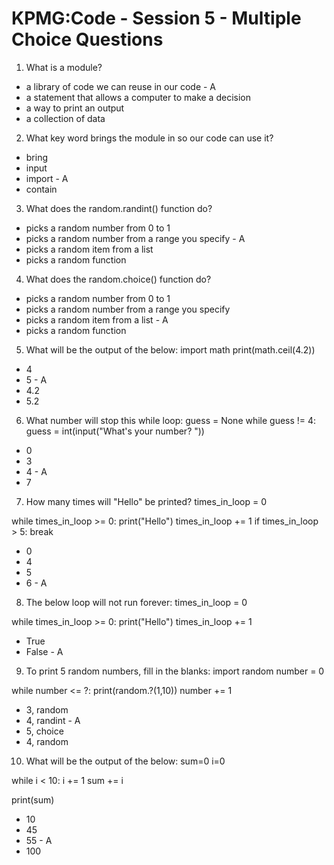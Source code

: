 # KPMG:Code - Session 5 - Multiple Choice Questions

1. What is a module?
- a library of code we can reuse in our code - A 
- a statement that allows a computer to make a decision
- a way to print an output
- a collection of data

2. What key word brings the module in so our code can use it?
- bring
- input
- import - A 
- contain

3. What does the random.randint() function do? 
- picks a random number from 0 to 1 
- picks a random number from a range you specify - A 
- picks a random item from a list
- picks a random function

4. What does the random.choice() function do? 
- picks a random number from 0 to 1 
- picks a random number from a range you specify
- picks a random item from a list - A 
- picks a random function

5. What will be the output of the below:
import math
print(math.ceil(4.2))

- 4
- 5 - A
- 4.2
- 5.2 

6. What number will stop this while loop:
guess = None
while guess != 4:
    guess = int(input("What's your number? "))

- 0
- 3
- 4 - A
- 7

7. How many times will "Hello" be printed?
times_in_loop = 0

while times_in_loop >= 0:
    print("Hello")
    times_in_loop += 1
    if times_in_loop > 5:
        break 

- 0
- 4
- 5
- 6 - A  

8. The below loop will not run forever: 
times_in_loop = 0

while times_in_loop >= 0:
    print("Hello")
    times_in_loop += 1

- True 
- False - A 

9. To print 5 random numbers, fill in the blanks: 
import random
number = 0

while number <= ?:
  print(random.?(1,10))
  number += 1

- 3, random
- 4, randint - A
- 5, choice
- 4, random

10. What will be the output of the below: 
sum=0
i=0 

while i < 10:
  i += 1
  sum += i

print(sum)

- 10
- 45
- 55 - A
- 100 